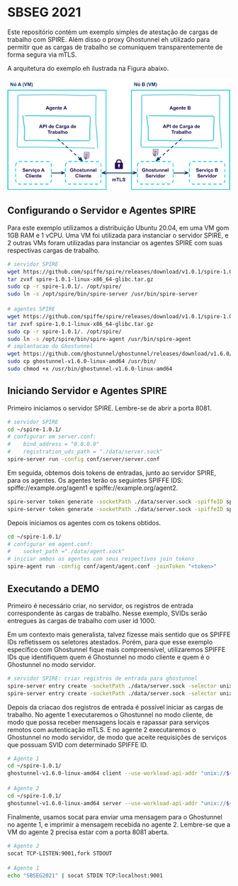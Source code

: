 # SBSEG 2021

Este repositório contém um exemplo simples de atestação de cargas de trabalho com SPIRE. 
Além disso o proxy Ghostunnel eh utilizado para permitir que as cargas de trabalho se comuniquem transparentemente de forma segura via mTLS.

A arquitetura do exemplo eh ilustrada na Figura abaixo.

![](carga-trabalho-ghostunnel.png)

## Configurando o Servidor e Agentes SPIRE

Para este exemplo utilizamos a distribuição Ubuntu 20.04, em uma VM gom 1GB RAM e 1 vCPU.
Uma VM foi utilizada para instanciar o servidor SPIRE, e 2 outras VMs foram utilizadas para instanciar os agentes SPIRE com suas respectivas cargas de trabalho.

```bash
# servidor SPIRE
wget https://github.com/spiffe/spire/releases/download/v1.0.1/spire-1.0.1-linux-x86_64-glibc.tar.gz
tar zvxf spire-1.0.1-linux-x86_64-glibc.tar.gz
sudo cp -r spire-1.0.1/. /opt/spire/
sudo ln -s /opt/spire/bin/spire-server /usr/bin/spire-server

# agentes SPIRE 
wget https://github.com/spiffe/spire/releases/download/v1.0.1/spire-1.0.1-linux-x86_64-glibc.tar.gz
tar zvxf spire-1.0.1-linux-x86_64-glibc.tar.gz
sudo cp -r spire-1.0.1/. /opt/spire/
sudo ln -s /opt/spire/bin/spire-agent /usr/bin/spire-agent
# implantacao do Ghostunnel
wget https://github.com/ghostunnel/ghostunnel/releases/download/v1.6.0/ghostunnel-v1.6.0-linux-amd64
sudo cp ghostunnel-v1.6.0-linux-amd64 /usr/bin/
sudo chmod +x /usr/bin/ghostunnel-v1.6.0-linux-amd64
```

## Iniciando Servidor e Agentes SPIRE

Primeiro iniciamos o servidor SPIRE.
Lembre-se de abrir a porta 8081.

```bash
# servidor SPIRE
cd ~/spire-1.0.1/
# configurar em server.conf: 
#    bind_address = "0.0.0.0" 
#    registration_uds_path = "./data/server.sock"
spire-server run -config conf/server/server.conf
```

Em seguida, obtemos dois tokens de entradas, junto ao servidor SPIRE, para os agentes.
Os agentes terão os seguintes SPIFFE IDS: spiffe://example.org/agent1 e spiffe://example.org/agent2.

```bash
spire-server token generate -socketPath ./data/server.sock -spiffeID spiffe://example.org/agent1
spire-server token generate -socketPath ./data/server.sock -spiffeID spiffe://example.org/agent2
```

Depois iniciamos os agentes com os tokens obtidos.

```bash
cd ~/spire-1.0.1/
# configurar em agent.conf:
#    socket_path ="./data/agent.sock"
# iniciar ambos os agentes com seus respectivos join tokens
spire-agent run -config conf/agent/agent.conf -joinToken "<token>"
```

## Executando a DEMO

Primeiro é necessário criar, no servidor, os registros de entrada correspondente às cargas de trabalho.
Nesse exemplo, SVIDs serão entregues às cargas de trabalho com user id 1000.

Em um contexto mais generalista, talvez fizesse mais sentido que os SPIFFE IDs refletissem os seletores atestados.
Porém, para que esse exemplo específico com Ghostunnel fique mais compreensível, utilizaremos SPIFFE IDs que identifiquem quem é Ghostunnel no modo cliente e quem é o Ghostunnel no modo servidor.

```bash
# servidor SPIRE: criar registros de entrada para ghostunnel
spire-server entry create -socketPath ./data/server.sock -selector unix:uid:1000  -spiffeID spiffe://example.org/proxy/ghostunnel-client  -parentID spiffe://example.org/agent1
spire-server entry create -socketPath ./data/server.sock -selector unix:uid:1000  -spiffeID spiffe://example.org/proxy/ghostunnel-server  -parentID spiffe://example.org/agent2
```

Depois da criacao dos registros de entrada é possível iniciar as cargas de trabalho.
No agente 1 executaremos o Ghostunnel no modo cliente, de modo que possa receber mensagens locais e rapassar para serviços remotos com autenticação mTLS.
E no agente 2 executaremos o Ghostunnel no modo servidor, de modo que aceite requisições de serviços que possuam SVID com determinado SPIFFE ID.

```bash
# Agente 1
cd ~/spire-1.0.1/
ghostunnel-v1.6.0-linux-amd64 client --use-workload-api-addr "unix://${PWD}/data/agent.sock" --listen=localhost:9001 --target=10.11.19.207:8081 #--verify-uri spiffe://example.org/proxy/ghostunnel-client

# Agente 2
cd ~/spire-1.0.1/
ghostunnel-v1.6.0-linux-amd64 server --use-workload-api-addr "unix://${PWD}/data/agent.sock" --listen=10.11.19.207:8081 --target=localhost:9001 --allow-uri spiffe://example.org/proxy/ghostunnel-client
```

Finalmente, usamos socat para enviar uma mensagem para o Ghostunnel no agente 1, e imprimir a mensagem recebida no agente 2.
Lembre-se que a VM do agente 2 precisa estar com a porta 8081 aberta.

```bash
# Agente 2
socat TCP-LISTEN:9001,fork STDOUT

# Agente 1
echo "SBSEG2021" | socat STDIN TCP:localhost:9001
```
